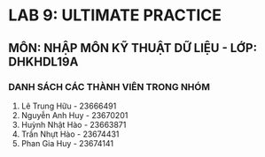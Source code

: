 # LAB 9: ULTIMATE PRACTICE
## MÔN: NHẬP MÔN KỸ THUẬT DỮ LIỆU - LỚP: DHKHDL19A
### DANH SÁCH CÁC THÀNH VIÊN TRONG NHÓM
1. Lê Trung Hữu - 23666491
2. Nguyễn Anh Huy - 23670201
3. Huỳnh Nhật Hào - 23663871
4. Trần Nhựt Hào - 23674431
5. Phan Gia Huy - 23674141
